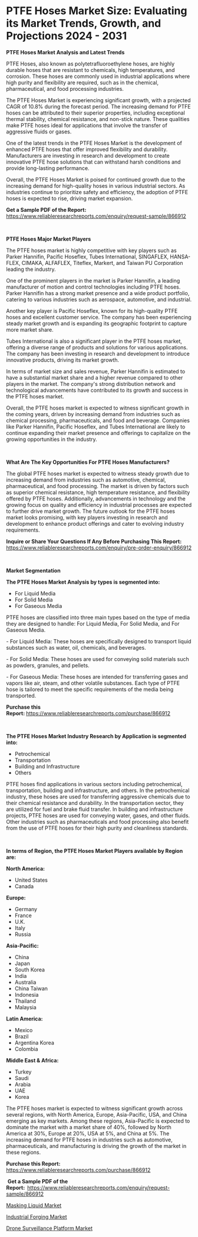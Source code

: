 <p><h1>PTFE Hoses Market Size: Evaluating its Market Trends, Growth, and Projections 2024 - 2031</h1></p><p><strong>PTFE Hoses Market Analysis and Latest Trends</strong></p>
<p><p>PTFE Hoses, also known as polytetrafluoroethylene hoses, are highly durable hoses that are resistant to chemicals, high temperatures, and corrosion. These hoses are commonly used in industrial applications where high purity and flexibility are required, such as in the chemical, pharmaceutical, and food processing industries.</p><p>The PTFE Hoses Market is experiencing significant growth, with a projected CAGR of 10.8% during the forecast period. The increasing demand for PTFE hoses can be attributed to their superior properties, including exceptional thermal stability, chemical resistance, and non-stick nature. These qualities make PTFE hoses ideal for applications that involve the transfer of aggressive fluids or gases.</p><p>One of the latest trends in the PTFE Hoses Market is the development of enhanced PTFE hoses that offer improved flexibility and durability. Manufacturers are investing in research and development to create innovative PTFE hose solutions that can withstand harsh conditions and provide long-lasting performance.</p><p>Overall, the PTFE Hoses Market is poised for continued growth due to the increasing demand for high-quality hoses in various industrial sectors. As industries continue to prioritize safety and efficiency, the adoption of PTFE hoses is expected to rise, driving market expansion.</p></p>
<p><strong>Get a Sample PDF of the Report:&nbsp;</strong> <a href="https://www.reliableresearchreports.com/enquiry/request-sample/866912">https://www.reliableresearchreports.com/enquiry/request-sample/866912</a></p>
<p>&nbsp;</p>
<p><strong>PTFE Hoses Major Market Players</strong></p>
<p><p>The PTFE hoses market is highly competitive with key players such as Parker Hannifin, Pacific Hoseflex, Tubes International, SINGAFLEX, HANSA-FLEX, CIMAKA, ALFAFLEX, Titeflex, Markert, and Taiwan PU Corporation leading the industry. </p><p>One of the prominent players in the market is Parker Hannifin, a leading manufacturer of motion and control technologies including PTFE hoses. Parker Hannifin has a strong market presence and a wide product portfolio, catering to various industries such as aerospace, automotive, and industrial.</p><p>Another key player is Pacific Hoseflex, known for its high-quality PTFE hoses and excellent customer service. The company has been experiencing steady market growth and is expanding its geographic footprint to capture more market share.</p><p>Tubes International is also a significant player in the PTFE hoses market, offering a diverse range of products and solutions for various applications. The company has been investing in research and development to introduce innovative products, driving its market growth.</p><p>In terms of market size and sales revenue, Parker Hannifin is estimated to have a substantial market share and a higher revenue compared to other players in the market. The company's strong distribution network and technological advancements have contributed to its growth and success in the PTFE hoses market.</p><p>Overall, the PTFE hoses market is expected to witness significant growth in the coming years, driven by increasing demand from industries such as chemical processing, pharmaceuticals, and food and beverage. Companies like Parker Hannifin, Pacific Hoseflex, and Tubes International are likely to continue expanding their market presence and offerings to capitalize on the growing opportunities in the industry.</p></p>
<p>&nbsp;</p>
<p><strong>What Are The Key Opportunities For PTFE Hoses Manufacturers?</strong></p>
<p><p>The global PTFE hoses market is expected to witness steady growth due to increasing demand from industries such as automotive, chemical, pharmaceutical, and food processing. The market is driven by factors such as superior chemical resistance, high temperature resistance, and flexibility offered by PTFE hoses. Additionally, advancements in technology and the growing focus on quality and efficiency in industrial processes are expected to further drive market growth. The future outlook for the PTFE hoses market looks promising, with key players investing in research and development to enhance product offerings and cater to evolving industry requirements.</p></p>
<p><strong>Inquire or Share Your Questions If Any Before Purchasing This Report:</strong> <a href="https://www.reliableresearchreports.com/enquiry/pre-order-enquiry/866912">https://www.reliableresearchreports.com/enquiry/pre-order-enquiry/866912</a></p>
<p>&nbsp;</p>
<p><strong>Market Segmentation</strong></p>
<p><strong>The PTFE Hoses Market Analysis by types is segmented into:</strong></p>
<p><ul><li>For Liquid Media</li><li>For Solid Media</li><li>For Gaseous Media</li></ul></p>
<p><p>PTFE hoses are classified into three main types based on the type of media they are designed to handle: For Liquid Media, For Solid Media, and For Gaseous Media.   </p><p>- For Liquid Media: These hoses are specifically designed to transport liquid substances such as water, oil, chemicals, and beverages.  </p><p>- For Solid Media: These hoses are used for conveying solid materials such as powders, granules, and pellets.  </p><p>- For Gaseous Media: These hoses are intended for transferring gases and vapors like air, steam, and other volatile substances. Each type of PTFE hose is tailored to meet the specific requirements of the media being transported.</p></p>
<p><strong>Purchase this Report:&nbsp;</strong><a href="https://www.reliableresearchreports.com/purchase/866912">https://www.reliableresearchreports.com/purchase/866912</a></p>
<p>&nbsp;</p>
<p><strong>The PTFE Hoses Market Industry Research by Application is segmented into:</strong></p>
<p><ul><li>Petrochemical</li><li>Transportation</li><li>Building and Infrastructure</li><li>Others</li></ul></p>
<p><p>PTFE hoses find applications in various sectors including petrochemical, transportation, building and infrastructure, and others. In the petrochemical industry, these hoses are used for transferring aggressive chemicals due to their chemical resistance and durability. In the transportation sector, they are utilized for fuel and brake fluid transfer. In building and infrastructure projects, PTFE hoses are used for conveying water, gases, and other fluids. Other industries such as pharmaceuticals and food processing also benefit from the use of PTFE hoses for their high purity and cleanliness standards.</p></p>
<p>&nbsp;</p>
<p><strong>In terms of Region, the PTFE Hoses Market Players available by Region are:</strong></p>
<p>
    <p> <strong> North America: </strong>
        <ul>
            <li>United States</li>
            <li>Canada</li>
        </ul>
        </p> 
    <p> <strong> Europe: </strong>
        <ul>
            <li>Germany</li>
            <li>France</li>
            <li>U.K.</li>
            <li>Italy</li>
            <li>Russia</li>
        </ul>
        </p> 
    <p> <strong> Asia-Pacific: </strong>
        <ul>
            <li>China</li>
            <li>Japan</li>
            <li>South Korea</li>
            <li>India</li>
            <li>Australia</li>
            <li>China Taiwan</li>
            <li>Indonesia</li>
            <li>Thailand</li>
            <li>Malaysia</li>
        </ul>
        </p> 
    <p> <strong> Latin America: </strong>
        <ul>
            <li>Mexico</li>
            <li>Brazil</li>
            <li>Argentina Korea</li>
            <li>Colombia</li>
        </ul>
        </p> 
    <p> <strong> Middle East & Africa: </strong>
        <ul>
            <li>Turkey</li>
            <li>Saudi</li>
            <li>Arabia</li>
            <li>UAE</li>
            <li>Korea</li>
        </ul>
    </p>
    </p>
<p><p>The PTFE hoses market is expected to witness significant growth across several regions, with North America, Europe, Asia-Pacific, USA, and China emerging as key markets. Among these regions, Asia-Pacific is expected to dominate the market with a market share of 40%, followed by North America at 30%, Europe at 20%, USA at 5%, and China at 5%. The increasing demand for PTFE hoses in industries such as automotive, pharmaceuticals, and manufacturing is driving the growth of the market in these regions.</p></p>
<p><strong>Purchase this Report: </strong><a href="https://www.reliableresearchreports.com/purchase/866912">https://www.reliableresearchreports.com/purchase/866912</a></p>
<p>&nbsp;<strong>Get a Sample PDF of the Report:&nbsp;&nbsp;</strong><a href="https://www.reliableresearchreports.com/enquiry/request-sample/866912">https://www.reliableresearchreports.com/enquiry/request-sample/866912</a></p>
<p><strong></strong></p>
<p><p><a href="https://github.com/singletonthaxterkelliehr2df/Market-Research-Report-List-1/blob/main/masking-liquid-market.md">Masking Liquid Market</a></p><p><a href="https://github.com/kufem1/Market-Research-Report-List-1/blob/main/industrial-forging-market.md">Industrial Forging Market</a></p><p><a href="https://view.publitas.com/reportprime-1/drone-surveillance-platform-market-size-furnishes-valuable-information-encompassing-market-share-market-trends-and-projections-spanning-from-2024-to-2031/">Drone Surveillance Platform Market</a></p></p>